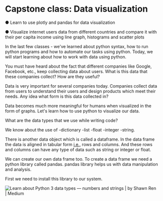 #  Capstone class: Data visualization



● Learn to use plotly and pandas for data visualization 

● Visualize internet users data from different countries and compare it with their per capita income using line graph, histograms and scatter plots

In the last few classes - we've learned about python syntax, how to run python programs and how to automate our tasks using python. Today, we will start learning about how to work with data using python.

You must have heard about the fact that different companies like Google, Facebook, etc., keep collecting data about users. What is this data that these companies collect? How are they useful?

Data is very important for several companies today. Companies collect data from users to understand their users and design products which meet their needs. Any idea what form is this data collected in?

Data becomes much more meaningful for humans when visualized in the form of graphs. Let's learn how to use python to visualize our data.

What are the data types that we use while writing code?

We know about the use of -dictionary -list -float -integer -string.

There is another data object which is called a dataframe. In the data frame the data is aligned in tabular form [i.e.](https://i.e./), rows and columns. And these rows and columns can have any type of data such as string or integer or float.

We can create our own data frame too. To create a data frame we need a python library called pandas. pandas library helps us with data manipulation and analysis. 

First we need to install this library to our system.

![Learn about Python 3 data types — numbers and strings | by Shawn Ren |  Medium](https://miro.medium.com/max/1838/1*QfI8H_8HplGa1v9IrrWjBA.png)